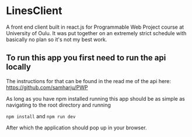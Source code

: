 # LinesClient

A front end client built in react.js for Programmable Web Project course at University of Oulu. It was put together on an extremely strict schedule with basically no plan so it's not my best work.

## To run this app you first need to run the api locally

The instructions for that can be found in the read me of the api here: https://github.com/samharju/PWP

As long as you have npm installed running this app should be as simple as navigating to the root directory and running 

`npm install`
and
`npm run dev`

After which the application should pop up in your browser.
